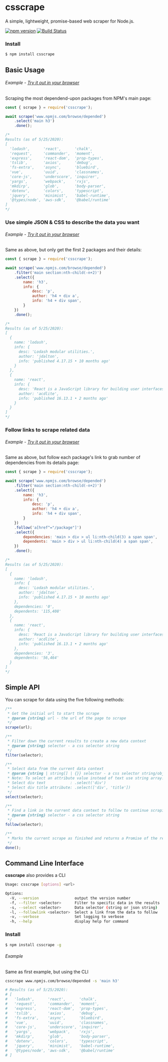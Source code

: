 # csscrape
A simple, lightweight, promise-based web scraper for Node.js.

[![npm version](https://badge.fury.io/js/csscrape.svg)](https://badge.fury.io/js/csscrape)
[![Build Status](https://travis-ci.org/ryanvanrooyen/csscrape.svg?branch=master)](https://travis-ci.org/ryanvanrooyen/csscrape)

### Install

```sh
$ npm install csscrape
```

## Basic Usage
###### Example - [Try it out in your browser](https://tonicdev.com/npm/csscrape)
Scraping the most dependend-upon packages from NPM's main page:

```js
const { scrape } = require('csscrape');

await scrape('www.npmjs.com/browse/depended')
    .select('main h3')
    .done();

/*
Results (as of 5/25/2020):
[
  'lodash',      'react',      'chalk',
  'request',     'commander',  'moment',
  'express',     'react-dom',  'prop-types',
  'tslib',       'axios',      'debug',
  'fs-extra',    'async',      'bluebird',
  'vue',         'uuid',       'classnames',
  'core-js',     'underscore', 'inquirer',
  'yargs',       'webpack',    'rxjs',
  'mkdirp',      'glob',       'body-parser',
  'dotenv',      'colors',     'typescript',
  'jquery',      'minimist',   'babel-runtime',
  '@types/node', 'aws-sdk',    '@babel/runtime'
]
*/
```


### Use simple JSON & CSS to describe the data you want
###### Example - [Try it out in your browser](https://tonicdev.com/npm/csscrape)
Same as above, but only get the first 2 packages and their details:

```js
const { scrape } = require('csscrape');

await scrape('www.npmjs.com/browse/depended')
    .filter('main section:nth-child(-n+2)')
    .select({
        name: 'h3',
        info: {
            desc: 'p',
            author: 'h4 + div a',
            info: 'h4 + div span',
        }
    })
    .done();

/*
Results (as of 5/25/2020):
[
  {
    name: 'lodash',
    info: {
      desc: 'Lodash modular utilities.',
      author: 'jdalton',
      info: 'published 4.17.15 • 10 months ago'
    }
  },
  {
    name: 'react',
    info: {
      desc: 'React is a JavaScript library for building user interfaces.',
      author: 'acdlite',
      info: 'published 16.13.1 • 2 months ago'
    }
  }
]
*/
```


### Follow links to scrape related data
###### Example - [Try it out in your browser](https://tonicdev.com/npm/csscrape)
Same as above, but follow each package's link to grab number of dependencies from its details page:

```js
const { scrape } = require('csscrape');

await scrape('www.npmjs.com/browse/depended')
    .filter('main section:nth-child(-n+2)')
    .select({
        name: 'h3',
        info: {
            desc: 'p',
            author: 'h4 + div a',
            info: 'h4 + div span',
        }
    })
    .follow('a[href^="/package"]')
    .select({
        dependencies: 'main > div > ul li:nth-child(3) a span span',
        dependents: 'main > div > ul li:nth-child(4) a span span',
    })
    .done();

/*
Results (as of 5/25/2020):
[
  {
    name: 'lodash',
    info: {
      desc: 'Lodash modular utilities.',
      author: 'jdalton',
      info: 'published 4.17.15 • 10 months ago'
    },
    dependencies: '0',
    dependents: '115,408'
  },
  {
    name: 'react',
    info: {
      desc: 'React is a JavaScript library for building user interfaces.',
      author: 'acdlite',
      info: 'published 16.13.1 • 2 months ago'
    },
    dependencies: '3',
    dependents: '56,464'
  }
]
*/
```

## Simple API
You can scrape for data using the five following methods:
```js
/**
 * Get the initial url to start the scrape
 * @param {string} url - the url of the page to scrape
 */
scrape(url);

/**
 * Filter down the current results to create a new data context
 * @param {string} selector - a css selector string
 */
filter(selector);

/**
 * Select data from the current data context
 * @param {string | string[] | {}} selector - a css selector string/object
 * Note: To select an attribute value instead of text use string array:
 * Select div text           : .select('div')
 * Select div title attribute: .select(['div', 'title'])
 */
select(selector);

/**
 * Find a link in the current data context to follow to continue scraping
 * @param {string} selector - a css selector string
 */
follow(selector);

/**
 * Marks the current scrape as finished and returns a Promise of the results
 */
done();
```


## Command Line Interface
**csscrape** also provides a CLI

```sh
Usage: csscrape [options] <url>

Options:
  -V, --version                output the version number
  -f, --filter <selector>      Filter to specific data in the results
  -s, --select <selector>      Data selector (string or json string)
  -l, --followlink <selector>  Select a link from the data to follow
  -v, --verbose                Set logging to verbose
  -h, --help                   display help for command
```

### Install

```sh
$ npm install csscrape -g
```

###### Example
Same as first example, but using the CLI

```sh
csscrape www.npmjs.com/browse/depended -s 'main h3'

# Results (as of 5/25/2020):
# [
#   'lodash',      'react',      'chalk',
#   'request',     'commander',  'moment',
#   'express',     'react-dom',  'prop-types',
#   'tslib',       'axios',      'debug',
#   'fs-extra',    'async',      'bluebird',
#   'vue',         'uuid',       'classnames',
#   'core-js',     'underscore', 'inquirer',
#   'yargs',       'webpack',    'rxjs',
#   'mkdirp',      'glob',       'body-parser',
#   'dotenv',      'colors',     'typescript',
#   'jquery',      'minimist',   'babel-runtime',
#   '@types/node', 'aws-sdk',    '@babel/runtime'
# ]
```